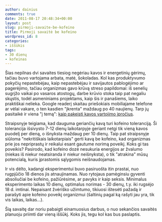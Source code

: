 ```yaml
---
author: dainius
comments: true
date: 2011-08-17 20:48:34+00:00
layout: post
slug: pirmoji-savaite-be-kofeino
title: Pirmoji savaitė be kofeino
wordpress_id: 8
categories:
- iššūkis
tags:
- 30 dienų
- kofeinas
---
```


Šias nepilnas dvi savaites tiesiog negėriau kavos ir energetinių gėrimų, tačiau buvo vartojama arbata, matė, šokoladas. Kol kas produktyvumo pokyčių nepastebėjau, kaip nepastebėjau ir savijautos pablogėjimo ar pagerėjimo, tačiau organizmas gavo krūvą streso papildomai: iš senelių sugrįžo vaikai po vasaros atostogų, darbe krūvio stoka taip pat negaliu skųstis, todėl asmeniniams projektams, kaip šis ir panašiems, laiko praktiškai nelieka. Google readerį skaitau priešokiais mobiliajame telefone ar vėlai vakare, o ten kasdien "įkrenta" maždaug po 40 naujienų. Tarp jų pasitaikė ir viena "į temą": [kaip pakeisti kavos vartojimo įpročius](http://lifehacker.com/5831104/how-to-break-your-daily-caffeine-habit-and-use-coffee-strategically).

Straipsnyje teigiama, kad dauguma geriančių kavą turi kofeino toleranciją. Ši tolerancija išsivysto 7-12 dienų laikotarpyje geriant netgi tik vieną kavos puodelį per dieną, o išnyksta maždaug per 10 dienų. Taip pat straipsnyje siūloma "nekritiškais laikotarpiais" gerti kavą be kofeino, kad organizmas prie jos nepriprastų ir reikalui esant gautume norimą poveikį. Koks gi tas poveikis? Pasirodo, kad kofeino dozė nesukuria energijos ar žvalumo (niekas iš niekur neatsiranda ir niekur neišnyksta), o tik "atrakina" mūsų potencialą, kuris įprastomis sąlygomis neišnaudojamas.

Ir vis dėlto, kadangi eksperimentui buvo pasiruošta itin prastai, nuo rugpjūčio 18 dienos jis atnaujinamas. Nuo rytojaus pamėginsiu gyventi absoliučiai be kofeino, pažiūrėsime, ar pavyks ir kaip seksis. Minimalus eksperimento laikas 10 dienų, optimalus norimas - 30 dienų, t.y. iki rugsėjo 18 d. imtinai. Nepaisant žvėriško užimtumo, tikiuosi ištesėti pažadą ir parašyti apie kofeino poveikį organizmui (šaltinių pagal ką rašyti jau yra, tik vis laikas, laikas...).

Šią savaitę dar noriu pabaigti einamuosius darbus, o nuo sekančios savaitės planuoju priimti dar vieną iššūkį. Koks jis, tegu kol kas bus paslaptis.
